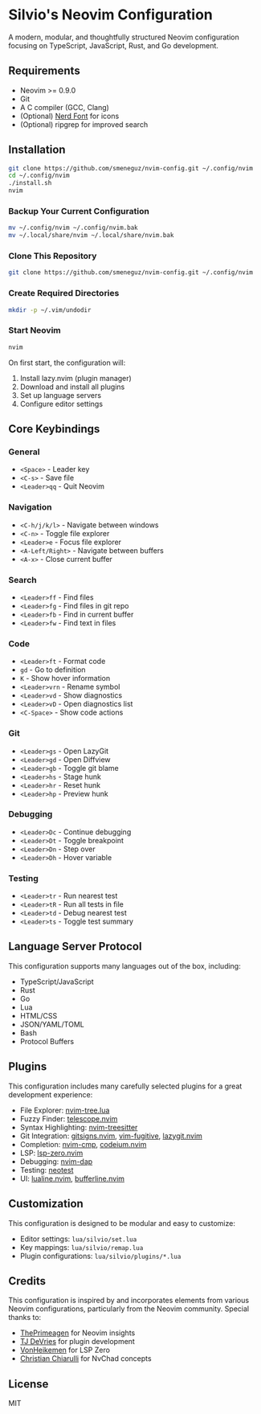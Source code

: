 # Silvio's Neovim Configuration

A modern, modular, and thoughtfully structured Neovim configuration focusing on TypeScript, JavaScript, Rust, and Go development.

## Requirements 

- Neovim >= 0.9.0
- Git
- A C compiler (GCC, Clang)
- (Optional) [Nerd Font](https://www.nerdfonts.com/) for icons
- (Optional) ripgrep for improved search


## Installation

```bash
git clone https://github.com/smeneguz/nvim-config.git ~/.config/nvim
cd ~/.config/nvim
./install.sh
nvim
```

### Backup Your Current Configuration

```bash
mv ~/.config/nvim ~/.config/nvim.bak
mv ~/.local/share/nvim ~/.local/share/nvim.bak
```

### Clone This Repository

```bash
git clone https://github.com/smeneguz/nvim-config.git ~/.config/nvim
```

### Create Required Directories

```bash
mkdir -p ~/.vim/undodir
```

### Start Neovim

```bash
nvim
```

On first start, the configuration will:
1. Install lazy.nvim (plugin manager)
2. Download and install all plugins
3. Set up language servers
4. Configure editor settings

## Core Keybindings

### General

- `<Space>` - Leader key
- `<C-s>` - Save file
- `<Leader>qq` - Quit Neovim

### Navigation

- `<C-h/j/k/l>` - Navigate between windows
- `<C-n>` - Toggle file explorer
- `<Leader>e` - Focus file explorer
- `<A-Left/Right>` - Navigate between buffers
- `<A-x>` - Close current buffer

### Search

- `<Leader>ff` - Find files
- `<Leader>fg` - Find files in git repo
- `<Leader>fb` - Find in current buffer
- `<Leader>fw` - Find text in files

### Code

- `<Leader>ft` - Format code
- `gd` - Go to definition
- `K` - Show hover information
- `<Leader>vrn` - Rename symbol
- `<Leader>vd` - Show diagnostics
- `<Leader>vD` - Open diagnostics list
- `<C-Space>` - Show code actions

### Git

- `<Leader>gs` - Open LazyGit
- `<Leader>gd` - Open Diffview
- `<Leader>gb` - Toggle git blame
- `<Leader>hs` - Stage hunk
- `<Leader>hr` - Reset hunk
- `<Leader>hp` - Preview hunk

### Debugging

- `<Leader>Dc` - Continue debugging
- `<Leader>Dt` - Toggle breakpoint
- `<Leader>Dn` - Step over
- `<Leader>Dh` - Hover variable

### Testing

- `<Leader>tr` - Run nearest test
- `<Leader>tR` - Run all tests in file
- `<Leader>td` - Debug nearest test
- `<Leader>ts` - Toggle test summary

## Language Server Protocol

This configuration supports many languages out of the box, including:

- TypeScript/JavaScript
- Rust
- Go
- Lua
- HTML/CSS
- JSON/YAML/TOML
- Bash
- Protocol Buffers

## Plugins

This configuration includes many carefully selected plugins for a great development experience:

- File Explorer: [nvim-tree.lua](https://github.com/nvim-tree/nvim-tree.lua)
- Fuzzy Finder: [telescope.nvim](https://github.com/nvim-telescope/telescope.nvim)
- Syntax Highlighting: [nvim-treesitter](https://github.com/nvim-treesitter/nvim-treesitter)
- Git Integration: [gitsigns.nvim](https://github.com/lewis6991/gitsigns.nvim), [vim-fugitive](https://github.com/tpope/vim-fugitive), [lazygit.nvim](https://github.com/kdheepak/lazygit.nvim)
- Completion: [nvim-cmp](https://github.com/hrsh7th/nvim-cmp), [codeium.nvim](https://github.com/Exafunction/codeium.nvim)
- LSP: [lsp-zero.nvim](https://github.com/VonHeikemen/lsp-zero.nvim)
- Debugging: [nvim-dap](https://github.com/mfussenegger/nvim-dap)
- Testing: [neotest](https://github.com/nvim-neotest/neotest)
- UI: [lualine.nvim](https://github.com/nvim-lualine/lualine.nvim), [bufferline.nvim](https://github.com/akinsho/bufferline.nvim)

## Customization

This configuration is designed to be modular and easy to customize:

- Editor settings: `lua/silvio/set.lua`
- Key mappings: `lua/silvio/remap.lua`
- Plugin configurations: `lua/silvio/plugins/*.lua`

## Credits

This configuration is inspired by and incorporates elements from various Neovim configurations, particularly from the Neovim community. Special thanks to:

- [ThePrimeagen](https://github.com/ThePrimeagen) for Neovim insights
- [TJ DeVries](https://github.com/tjdevries) for plugin development
- [VonHeikemen](https://github.com/VonHeikemen) for LSP Zero
- [Christian Chiarulli](https://github.com/ChristianChiarulli) for NvChad concepts

## License

MIT

